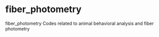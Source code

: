 # fiber_photometry
fiber_photometry
Codes related to animal behavioral analysis and fiber photometry
